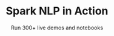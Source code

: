 ---
layout: demopagenew
title: Spark NLP in Action
subtitle: Run 300+ live demos and notebooks
full_width: true
permalink: /classify_medical_texts
key: demo
article_header:
  type: demo
license: false
mode: immersivebg
show_edit_on_github: false
show_date: false
data:
  sections:  
    - title: Spark NLP for Healthcare 
      excerpt: Classify Medical Texts
      secheader: yes
      secheader:
        - title: Spark NLP for Healthcare
          subtitle: Classify Medical Texts
          activemenu: classify_medical_texts
      source: yes
      source: 
        - title: PICO Classifier
          id: pico_classifier 
          image: 
              src: /assets/images/Classify-documents.svg
          image2: 
              src: /assets/images/Classify-documents-w.svg
          excerpt: This demo shows how to classify medical texts in accordance with PICO Components.
          actions:
          - text: Live Demo
            type: normal
            url: https://demo.johnsnowlabs.com/healthcare/CLASSIFICATION_PICO/
          - text: Colab
            type: blue_btn
            url: https://colab.research.google.com/github/JohnSnowLabs/spark-nlp-workshop/blob/master/tutorials/streamlit_notebooks/healthcare/CLINICAL_CLASSIFICATION.ipynb
        - title: Gender Classifier
          id: gender_classifier  
          image: 
              src: /assets/images/Classify-documents.svg
          image2: 
              src: /assets/images/Classify-documents-w.svg
          excerpt: This demo shows how to identify gender from medical texts in accordance with the gender of the patient.
          actions:
          - text: Live Demo
            type: normal
            url: https://demo.johnsnowlabs.com/healthcare/CLASSIFICATION_GENDER/
          - text: Colab
            type: blue_btn
            url: https://colab.research.google.com/github/JohnSnowLabs/spark-nlp-workshop/blob/master/tutorials/streamlit_notebooks/healthcare/CLASSIFICATION_GENDER.ipynb
        - title: Detect ADE-related texts
          id: detect_ade_related_texts   
          image: 
              src: /assets/images/Detect_ADE_related_texts.svg
          image2: 
              src: /assets/images/Detect_ADE_related_texts_f.svg
          excerpt: This model classifies texts as containing or not containing adverse drug events description.
          actions:
          - text: Live Demo
            type: normal
            url: https://demo.johnsnowlabs.com/healthcare/CLASSIFICATION_ADE/
          - text: Colab
            type: blue_btn
            url: https://colab.research.google.com/github/JohnSnowLabs/spark-nlp-workshop/blob/master/tutorials/Certification_Trainings/Healthcare/16.Adverse_Drug_Event_ADE_NER_and_Classifier.ipynb
        - title: Classify Randomized Clinical Trial (RCT) 
          id: classify_randomized_clinical_trial_rct   
          image: 
              src: /assets/images/Classify_Randomized_Clinical_Trial_RCT.svg
          image2: 
              src: /assets/images/Classify_Randomized_Clinical_Trial_RCT_f.svg
          excerpt: This demo shows a classifier that can classify whether an article is a randomized clinical trial (RCT) or not, as well as a classifier that can divide it into sections in abstracts of scientific articles on randomized clinical trials (RCT).
          actions:
          - text: Live Demo
            type: normal
            url: https://demo.johnsnowlabs.com/healthcare/CLASSIFICATION_RCT/
          - text: Colab
            type: blue_btn
            url: https://colab.research.google.com/github/JohnSnowLabs/spark-nlp-workshop/blob/master/tutorials/streamlit_notebooks/healthcare/CLASSIFICATION_RCT.ipynb
---